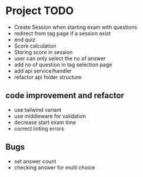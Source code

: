 # Project TODO

- Create Session when starting exam with questions
- redirect from tag page if a session exist
- end quiz
- Score calculation
- Storing score in session
- user can only select the no of answer
- add no of question in tag selection page
- add api service/handler
- refactor api folder structure

## code improvement and refactor
- use tailwind variant
- use middleware for validation 
- decrease start exam time
- correct linting errors

## Bugs
- set answer count
- checking answer for multi choice